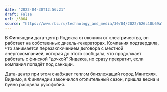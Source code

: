 ```yaml
---
date: "2022-04-30T12:56:21"
draft: False
url: /3064
source: "https://www.rbc.ru/technology_and_media/30/04/2022/626c18b69a7947151629b057"
---
```


В Финляндии дата-центр Яндекса отключили от электричества, он работает на собственных дизель-генераторах. Компания подтвердила, что занимается перезаключением договора с местной энергокомпанией, которая до этого сообщала, что продолжает работать с финской "дочкой" Яндекса, но сразу прекратит, если компания попадёт под санкции.

Дата-центр при этом снабжает теплом близлежащий город Мянтсяля. Видимо, в Финляндии закончился отопительный сезон, пришла весна и буйно расцвела русофобия.
